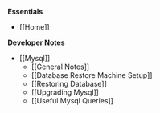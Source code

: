 **Essentials**
* [[Home]]

**Developer Notes**
* [[Mysql]]
  * [[General Notes]]
  * [[Database Restore Machine Setup]]
  * [[Restoring Database]]
  * [[Upgrading Mysql]]
  * [[Useful Mysql Queries]]